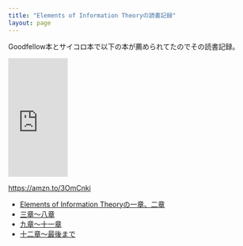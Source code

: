 ```yaml
---
title: "Elements of Information Theoryの読書記録"
layout: page	
---
```


Goodfellow本とサイコロ本で以下の本が薦められてたのでその読書記録。

<iframe style="width:120px;height:240px;" marginwidth="0" marginheight="0" scrolling="no" frameborder="0" src="https://rcm-fe.amazon-adsystem.com/e/cm?ref=qf_sp_asin_til&t=karino203-22&m=amazon&o=9&p=8&l=as1&IS1=1&detail=1&asins=B00HLG9ISF&bc1=ffffff&lt1=_top&fc1=333333&lc1=0066c0&bg1=ffffff&f=ifr"> </iframe>

https://amzn.to/3OmCnki

- [Elements of Information Theoryの一章、二章](https://karino2.github.io/2019/01/31/115955.html)
- [三章〜八章](https://karino2.github.io/2019/02/10/144121.html)
- [九章〜十一章](https://karino2.github.io/2019/03/07/114649.html)
- [十二章〜最後まで](https://karino2.github.io/2019/03/22/135325.html)

